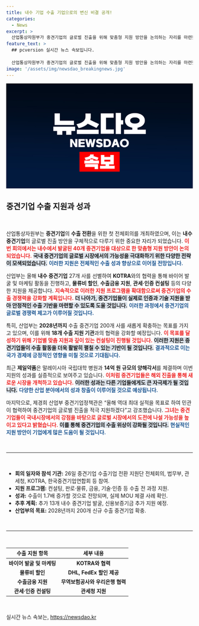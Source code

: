 ```yaml
---
title: 내수 기업 수출 기업으로의 변신 비결 공개!
categories:
  - News
excerpt: >
  산업통상자원부가 중견기업의 글로벌 진출을 위해 맞춤형 지원 방안을 논의하는 자리를 마련했습니다. 전년 대비 수출이 1.7배 증가할 것으로 예상되는 가운데, 하반기 추가 발굴과 지원 확대 계획이 밝혀졌습니다. 중견기업의 세계시장 도전을 위해 민관이 협력할 예정입니다.
feature_text: >
  ## pcversion 실시간 뉴스 속보입니다.

  산업통상자원부가 중견기업의 글로벌 진출을 위해 맞춤형 지원 방안을 논의하는 자리를 마련했습니다. 전년 대비 수출이 1.7배 증가할 것으로 예상되는 가운데, 하반기 추가 발굴과 지원 확대 계획이 밝혀졌습니다. 중견기업의 세계시장 도전을 위해 민관이 협력할 예정입니다.
image: '/assets/img/newsdao_breakingnews.jpg'
---
```


<p><img src="/assets/img/newsdao_breakingnews.jpg" alt="pcversion 속보" /></p>

<h2 data-ke-size="size26">중견기업 수출 지원과 성과</h2>

<p data-ke-size="size16">&nbsp;</p>

<p>산업통상자원부는 <strong>중견기업</strong>의 <strong>수출 전환</strong>을 위한 첫 전체회의를 개최하였으며, 이는 <strong>내수 중견기업</strong>의 글로벌 진출 방안을 구체적으로 다루기 위한 중요한 자리가 되었습니다. <b><span style="color: #ee2323;">이번 회의에서는 내수에서 발굴된 40개 중견기업을 대상으로 한 맞춤형 지원 방안이 논의되었습니다.</span></b> <b><span style="background-color: #21538527;">국내 중견기업의 글로벌 시장에서의 가능성을 극대화하기 위한 다양한 전략이 모색되었습니다.</span></b> <b><span style="color: #1a5490;">이러한 지원은 전체적인 수출 성과 향상으로 이어질 전망입니다.</span></b></p>

<p>산업부는 올해 <strong>내수 중견기업</strong> 27개 사를 선별하여 <strong>KOTRA</strong>와의 협력을 통해 바이어 발굴 및 마케팅 활동을 진행하고, <strong>물류비 할인</strong>, <strong>수출금융 지원</strong>, <strong>관세·인증 컨설팅</strong> 등의 다양한 지원을 제공합니다. <b><span style="color: #ee2323;">지속적으로 이러한 지원 프로그램을 확대함으로써 중견기업의 수출 경쟁력을 강화할 계획입니다.</span></b> <b><span style="background-color: #21538527;">더 나아가, 중견기업들이 실제로 인증과 기술 지원을 받아 안정적인 수출 기반을 마련할 수 있도록 도울 것입니다.</span></b> <b><span style="color: #1a5490;">이러한 과정에서 중견기업의 글로벌 경쟁력 제고가 이루어질 것입니다.</span></b></p>

<p>특히, 산업부는 <strong>2028년까지</strong> 수출 중견기업 200개 사를 새롭게 확충하는 목표를 가지고 있으며, 이를 위해 <strong>18개 수출 지원 기관</strong>과의 협력을 강화할 예정입니다. <b><span style="color: #ee2323;">이 목표를 달성하기 위해 기업별 맞춤 지원과 깊이 있는 컨설팅이 진행될 것입니다.</span></b> <b><span style="background-color: #21538527;">이러한 지원은 중견기업들이 수출 활동을 더욱 활발히 펼칠 수 있는 기반이 될 것입니다.</span></b> <b><span style="color: #1a5490;">결과적으로 이는 국가 경제에 긍정적인 영향을 미칠 것으로 기대됩니다.</span></b></p>

<p>최근 <strong>제일약품</strong>은 말레이시아 국립대학 병원과 <strong>14억 원 규모의 양해각서</strong>를 체결하며 이번 지원의 성과를 실증적으로 보여주고 있습니다. <b><span style="color: #ee2323;">이처럼 중견기업들은 해외 진출을 통해 새로운 시장을 개척하고 있습니다.</span></b> <b><span style="background-color: #21538527;">이러한 성과는 다른 기업들에게도 큰 자극제가 될 것입니다.</span></b> <b><span style="color: #1a5490;">다양한 산업 분야에서의 성과 창출이 이루어질 것으로 예상됩니다.</span></b></p>

<p>마지막으로, 제경희 산업부 중견기업정책관은 “올해 역대 최대 실적을 목표로 하여 민관이 협력하여 중견기업의 글로벌 진출을 적극 지원하겠다”고 강조했습니다. <b><span style="color: #ee2323;">그녀는 중견기업들이 국내시장에서의 강점을 바탕으로 글로벌 시장에서의 도전에 나설 가능성을 높이고 있다고 밝혔습니다.</span></b> <b><span style="background-color: #21538527;">이를 통해 중견기업의 수출 위상이 강화될 것입니다.</span></b> <b><span style="color: #1a5490;">현실적인 지원 방안이 기업에게 많은 도움이 될 것입니다.</span></b></p>

<p data-ke-size="size16">&nbsp;</p>

<hr>

<p data-ke-size="size16">&nbsp;</p>

<ul>
    <li><b>회의 일자와 참석 기관:</b> 26일 중견기업 수출기업 전환 지원단 전체회의, 법무부, 관세청, KOTRA, 한국중견기업연합회 등 참여.</li>
    <li><b>지원 프로그램:</b> 컨설팅, 판로·물류, 금융, 기술·인증 등 수출 전 과정 지원.</li>
    <li><b>성과:</b> 수출이 1.7배 증가할 것으로 전망되며, 실제 MOU 체결 사례 확인.</li>
    <li><b>추후 계획:</b> 추가 13개 내수 중견기업 발굴, 신용보증기금 추가 지원 예정.</li>
    <li><b>산업부의 목표:</b> 2028년까지 200개 신규 수출 중견기업 확충.</li>
</ul>

<p data-ke-size="size16">&nbsp;</p> 

<hr>

<p data-ke-size="size16">&nbsp;</p>

<table style="width: 100%;">
    <thead>
        <tr>
            <th style="text-align: center;">수출 지원 항목</th>
            <th style="text-align: center;">세부 내용</th>
        </tr>
    </thead>
    <tbody>
        <tr>
            <td style="text-align: center; height: 17px;"><b>바이어 발굴 및 마케팅</b></td>
            <td style="text-align: center; height: 17px;"><b>KOTRA와 협력</b></td>
        </tr>
        <tr>
            <td style="text-align: center; height: 17px;"><b>물류비 할인</b></td>
            <td style="text-align: center; height: 17px;"><b>DHL, FedEx 할인 제공</b></td>
        </tr>
        <tr>
            <td style="text-align: center; height: 17px;"><b>수출금융 지원</b></td>
            <td style="text-align: center; height: 17px;"><b>무역보험공사와 우리은행 협력</b></td>
        </tr>
        <tr>
            <td style="text-align: center; height: 17px;"><b>관세·인증 컨설팅</b></td>
            <td style="text-align: center; height: 17px;"><b>관세청 지원</b></td>
        </tr>
    </tbody>
</table>

<p data-ke-size="size16">&nbsp;</p>
실시간 뉴스 속보는, <a href="https://newsdao.kr" rel="dofollow">https://newsdao.kr</a>


